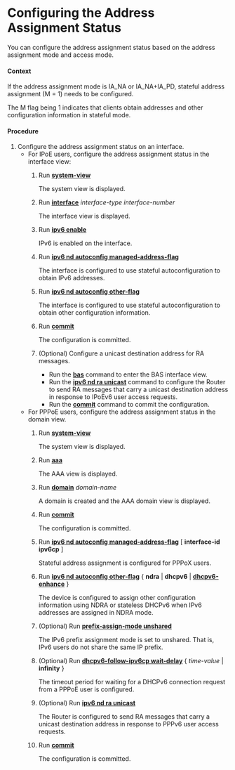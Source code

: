 Configuring the Address Assignment Status
=========================================

You can configure the address assignment status based on the address assignment mode and access mode.

#### Context

If the address assignment mode is IA\_NA or IA\_NA+IA\_PD, stateful address assignment (M = 1) needs to be configured.

The M flag being 1 indicates that clients obtain addresses and other configuration information in stateful mode.


#### Procedure

1. Configure the address assignment status on an interface.
   * For IPoE users, configure the address assignment status in the interface view:
     1. Run [**system-view**](cmdqueryname=system-view)
        
        The system view is displayed.
     2. Run [**interface**](cmdqueryname=interface) *interface-type interface-number*
        
        The interface view is displayed.
     3. Run [**ipv6 enable**](cmdqueryname=ipv6+enable)
        
        IPv6 is enabled on the interface.
     4. Run [**ipv6 nd autoconfig managed-address-flag**](cmdqueryname=ipv6+nd+autoconfig+managed-address-flag)
        
        The interface is configured to use stateful autoconfiguration to obtain IPv6 addresses.
     5. Run [**ipv6 nd autoconfig other-flag**](cmdqueryname=ipv6+nd+autoconfig+other-flag)
        
        The interface is configured to use stateful autoconfiguration to obtain other configuration information.
     6. Run [**commit**](cmdqueryname=commit)
        
        The configuration is committed.
     7. (Optional) Configure a unicast destination address for RA messages.
        + Run the [**bas**](cmdqueryname=bas) command to enter the BAS interface view.
        + Run the [**ipv6 nd ra unicast**](cmdqueryname=ipv6+nd+ra+unicast) command to configure the Router to send RA messages that carry a unicast destination address in response to IPoEv6 user access requests.
        + Run the [**commit**](cmdqueryname=commit) command to commit the configuration.
   * For PPPoE users, configure the address assignment status in the domain view.
     1. Run [**system-view**](cmdqueryname=system-view)
        
        The system view is displayed.
     2. Run [**aaa**](cmdqueryname=aaa)
        
        The AAA view is displayed.
     3. Run [**domain**](cmdqueryname=domain) *domain-name*
        
        A domain is created and the AAA domain view is displayed.
     4. Run [**commit**](cmdqueryname=commit)
        
        The configuration is committed.
     5. Run [**ipv6 nd autoconfig managed-address-flag**](cmdqueryname=ipv6+nd+autoconfig+managed-address-flag) [ **interface-id ipv6cp** ]
        
        Stateful address assignment is configured for PPPoX users.
     6. Run [**ipv6 nd autoconfig other-flag**](cmdqueryname=ipv6+nd+autoconfig+other-flag) { **ndra** | **dhcpv6** | [**dhcpv6-enhance**](cmdqueryname=dhcpv6-enhance) }
        
        The device is configured to assign other configuration information using NDRA or stateless DHCPv6 when IPv6 addresses are assigned in NDRA mode.
     7. (Optional) Run [**prefix-assign-mode unshared**](cmdqueryname=prefix-assign-mode+unshared)
        
        The IPv6 prefix assignment mode is set to unshared. That is, IPv6 users do not share the same IP prefix.
     8. (Optional) Run [**dhcpv6-follow-ipv6cp wait-delay**](cmdqueryname=dhcpv6-follow-ipv6cp+wait-delay) { *time-value* | **infinity** }
        
        The timeout period for waiting for a DHCPv6 connection request from a PPPoE user is configured.
     9. (Optional) Run [**ipv6 nd ra unicast**](cmdqueryname=ipv6+nd+ra+unicast)
        
        The Router is configured to send RA messages that carry a unicast destination address in response to PPPv6 user access requests.
     10. Run [**commit**](cmdqueryname=commit)
         
         The configuration is committed.